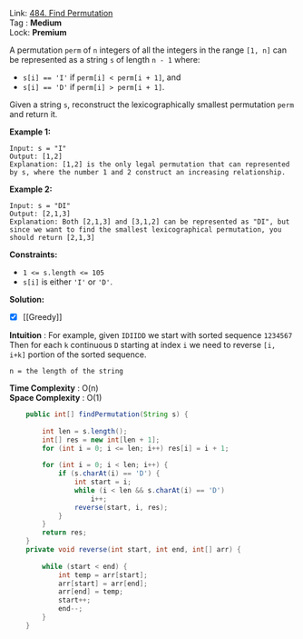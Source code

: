 Link: [484. Find Permutation](https://leetcode.com/problems/find-permutation/) <br>
Tag : **Medium**<br>
Lock: **Premium**

A permutation `perm` of `n` integers of all the integers in the range `[1, n]` can be represented as a string `s` of length `n - 1` where:

-   `s[i] == 'I'` if `perm[i] < perm[i + 1]`, and
-   `s[i] == 'D'` if `perm[i] > perm[i + 1]`.

Given a string `s`, reconstruct the lexicographically smallest permutation `perm` and return it.

**Example 1:**
```
Input: s = "I"
Output: [1,2]
Explanation: [1,2] is the only legal permutation that can represented by s, where the number 1 and 2 construct an increasing relationship.
```

**Example 2:**
```
Input: s = "DI"
Output: [2,1,3]
Explanation: Both [2,1,3] and [3,1,2] can be represented as "DI", but since we want to find the smallest lexicographical permutation, you should return [2,1,3]
```

**Constraints:**
-   `1 <= s.length <= 105`
-   `s[i]` is either `'I'` or `'D'`.

**Solution:**

- [x] [[Greedy]]

**Intuition** :
For example, given `IDIIDD` we start with sorted sequence `1234567`  
Then for each `k` continuous `D` starting at index `i` we need to reverse `[i, i+k]` portion of the sorted sequence.

```
n = the length of the string
```
**Time Complexity** : O(n)<br>
**Space Complexity** : O(1)

```java
    public int[] findPermutation(String s) {
        
        int len = s.length();
        int[] res = new int[len + 1];
        for (int i = 0; i <= len; i++) res[i] = i + 1;
        
        for (int i = 0; i < len; i++) {
            if (s.charAt(i) == 'D') {
                int start = i;
                while (i < len && s.charAt(i) == 'D')
                    i++;
                reverse(start, i, res);
            }
        }
        return res;
    }
    private void reverse(int start, int end, int[] arr) {
        
        while (start < end) {
            int temp = arr[start];
            arr[start] = arr[end];
            arr[end] = temp;
            start++;
            end--;
        }
    }
```


